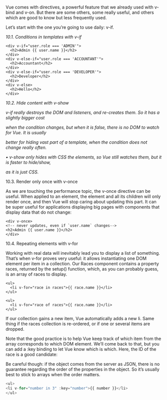 
Vue comes with directives, a powerful feature that we already used with v-bind and v-on. But there are some others, some really useful, and others which are good to know but less frequently used.

Let’s start with the one you’re going to use daily: v-if.

_10.1. Conditions in templates with_ _v-if_

```
<div v-if="user.role === 'ADMIN'">
  <h2>Admin {{ user.name }}</h2>
</div>
<div v-else-if="user.role === 'ACCOUNTANT'">
  <h2>Accountant</h2>
</div>
<div v-else-if="user.role === 'DEVELOPER'">
  <h2>Developer</h2>
</div>
<div v-else>
  <h2>Hello</h2>
</div>

```

_10.2. Hide content with_ _v-show_

_v-if_ _really destroys the DOM and listeners, and re-creates them. So it has a slightly bigger cost_

_when the condition changes, but when it is false, there is no DOM to watch for Vue. It is usually_

_better for hiding vast part of a template, when the condition does not change really often._

_•_ _v-show_ _only hides with CSS the elements, so Vue still watches them, but it is faster to hide/show,_

_as it is just CSS._

10.3. Render only once with v-once

As we are touching the performance topic, the v-once directive can be useful. When applied to an element, the element and all its children will only render once, and then Vue will stop caring about updating this part.
It can be super useful for applications displaying big pages with components that display data that do not change:

```
<div v-once>
<!-- never updates, even if `user.name` changes-->
<h2>Admin {{ user.name }}</h2>
</div>
```

10.4. Repeating elements with v-for

Working with real data will inevitably lead you to display a list of something. That’s when v-for
proves very useful: it allows instantiating one DOM element per item in a collection. Our Races
component contains a property races, returned by the setup() function, which, as you can probably guess, is an array of races to display.

```
<ul>
  <li v-for="race in races">{{ race.name }}</li>
</ul>
```

```
<ul>
  <li v-for="race of races">{{ race.name }}</li>
</ul>
```

If our collection gains a new item, Vue automatically adds a new li. Same thing if the races
collection is re-ordered, or if one or several items are dropped.

Note that the good practice is to help Vue keep track of which item from the array corresponds to which DOM element. We’ll come back to that, but you can add a :key binding to let Vue know which is which. Here, the ID of the race is a good candidate:

Be careful though: if the object comes from the server as JSON, there is no guarantee regarding the order of the properties in the object. So it’s usually best to stick to arrays when the order matters.

```js
<ul>
<li v-for="number in 3" :key="number">{{ number }}</li>
</ul>
```


